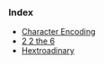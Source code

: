 ### Index

- [Character Encoding](character_encoding)
- [2 2 the 6](2_2_the_6)
- [Hextroadinary](hextroadinary)

